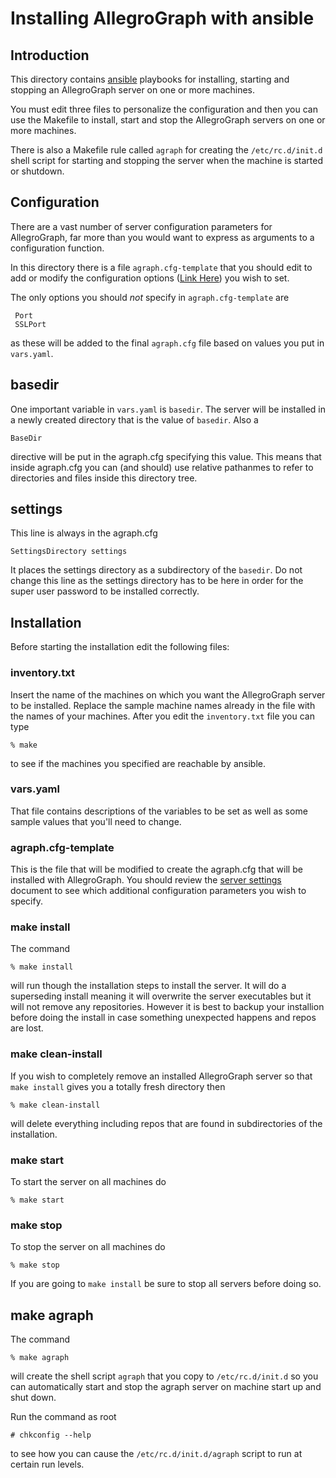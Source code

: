 # Installing AllegroGraph with ansible

## Introduction
 This directory contains [ansible](https://www.ansible.com)  playbooks for installing,
starting and stopping an AllegroGraph server on one or
more machines.

  You must edit three files to personalize the configuration
and then you can use the Makefile to install, start and stop the
AllegroGraph servers on one or more machines.

 There is also a Makefile rule called `agraph` for creating the `/etc/rc.d/init.d`
shell script for starting and stopping the server when the machine
is started or shutdown.

## Configuration
 There are a vast number of server configuration parameters
for AllegroGraph, far more than you would want to express as
arguments to a configuration function.



 In this directory there is a file `agraph.cfg-template` that
you should edit to add or modify the
configuration options ([Link Here](https://franz.com/agraph/support/documentation/current/daemon-config.html))
you wish to set.

 The only options you should *not* specify in `agraph.cfg-template` are
``` 
 Port
 SSLPort
```
as these will be added to the final `agraph.cfg` file based on
values you put in `vars.yaml`.

## basedir

 One important variable in `vars.yaml` is `basedir`.  The server
will be installed in a newly created directory that is the
value of `basedir`.
Also a
```
BaseDir
```
directive will be put in the agraph.cfg specifying this value.
This means that inside agraph.cfg you can (and should)
use relative pathanmes to refer to directories and files inside
this directory tree.

## settings
This line is always in the agraph.cfg
```
SettingsDirectory settings
```
It places  the settings directory as a subdirectory
of the `basedir`.
Do not change this line as the settings directory has to be
here in order for the super user password to be installed correctly.


## Installation
 Before starting the installation edit the following files:

### inventory.txt
Insert the name of the machines on which you want the AllegroGraph server to be installed.
Replace the sample machine names already in the file
with the names of your machines.
After you edit the `inventory.txt` file you can type
```
% make
```
to see if the machines you specified are reachable by ansible.


### vars.yaml

That file contains descriptions of the variables to be set as well
as some sample values that you'll need to change.


### agraph.cfg-template

This is the file that will be modified to create the agraph.cfg  that
will be installed with AllegroGraph.
You should review the [server settings](https://franz.com/agraph/support/documentation/current/daemon-config.html) document to see which additional configuration
parameters you wish to specify.

### make install
The command
```
% make install
```
will run though the installation steps to install the server.
It will do a superseding install meaning it will overwrite the server
executables but it will not remove any repositories.  However it is best
to backup your installion before doing the install in case something
unexpected happens and repos are lost.

### make clean-install
If you wish to completely remove an installed AllegroGraph server so
that `make install` gives you a totally fresh directory then
```
% make clean-install
```
will delete everything including repos that are found in subdirectories
of the installation.

### make start
To start the server on all machines do
```
% make start
```

### make stop
To stop the server on all machines do
```
% make stop
```

If you are going to `make install` be sure to stop all servers before doing so.


  
## make agraph

The command
```
% make agraph
```
will create the shell script `agraph` that you copy to `/etc/rc.d/init.d`
so you can automatically start and stop the agraph server on machine start up and
shut down.

Run the command as root
```
# chkconfig --help
```
to see how you can cause the `/etc/rc.d/init.d/agraph` script to run
at certain run levels.


